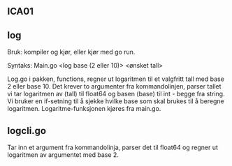 
## ICA01

## log
Bruk: kompiler og kjør, eller kjør med go run.    

Syntaks: Main.go <log base (2 eller 10)> <ønsket tall>   

Log.go i pakken, functions, regner ut logaritmen til et valgfritt tall med base 2 eller base 10. Det krever to argumenter fra kommandolinjen,
parser tallet vi tar logaritmen av (tall) til float64 og basen (base) til int - begge fra string. Vi bruker en if-setning til å
sjekke hvilke base som skal brukes til å beregne logaritmen. Logaritme-funksjonen kjøres fra main.go. 

## logcli.go 
Tar inn et argument fra kommandolinja, parser det til float64 og regner ut logaritmen av argumentet med base 2. 
